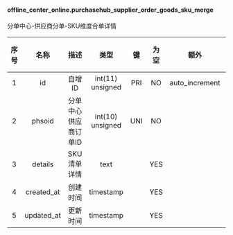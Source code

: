 #### offline_center_online.purchasehub_supplier_order_goods_sku_merge 
分单中心-供应商分单-SKU维度合单详情

| 序号 | 名称 | 描述 | 类型 | 键 | 为空 | 额外 | 默认值 |
| :--: | :--: | :--: | :--: | :--: | :--: | :--: | :--: |
| 1 | id | 自增ID | int(11) unsigned | PRI | NO | auto_increment |  |
| 2 | phsoid | 分单中心供应商订单ID | int(10) unsigned | UNI | NO |  |  |
| 3 | details | SKU清单详情 | text |  | YES |  |  |
| 4 | created_at | 创建时间 | timestamp |  | YES |  |  |
| 5 | updated_at | 更新时间 | timestamp |  | YES |  |  |
